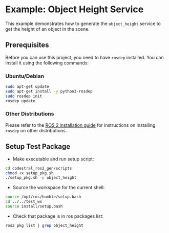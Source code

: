 # Example: Object Height Service

This example demonstrates how to generate the `object_height` service to get the height of an object in the scene.

## Prerequisites

Before you can use this project, you need to have `rosdep` installed. You can install it using the following commands:

### Ubuntu/Debian

```bash
sudo apt-get update
sudo apt-get install -y python3-rosdep
sudo rosdep init
rosdep update
```

### Other Distributions

Please refer to the [ROS 2 installation guide](https://docs.ros.org/en/humble/Installation.html) for instructions on installing `rosdep` on other distributions.

## Setup Test Package

* Make executable and run setup script:
```bash
cd codestral_ros2_gen/scripts
chmod +x setup_pkg.sh
./setup_pkg.sh -p object_height
```

* Source the workspace for the current shell:
```bash
source /opt/ros/humble/setup.bash
cd ../../test_ws
source install/setup.bash
```

* Check that package is in ros packages list:
```bash
ros2 pkg list | grep object_height
```


